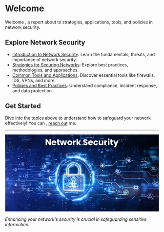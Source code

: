 
# Welcome 

Welcome , a report about to strategies, applications, tools, and policies in network security.

## Explore Network Security

- [Introduction to Network Security](./Content/Introduction.md): Learn the fundamentals, threats, and importance of network security.
- [Strategies for Securing Networks](./Content/NetworkSecurityStrategies.md): Explore best practices, methodologies, and approaches.
- [Common Tools and Applications](./Content/Network%20Security%20Applications%20and%20Tools/NetworkSecurityApplicationsandTools.md): Discover essential tools like firewalls, IDS, VPNs, and more.
- [Policies and Best Practices](./Content/NetworkSecurityPolicies.md): Understand compliance, incident response, and data protection.

## Get Started

Dive into the topics above to understand how to safeguard your network effectively! You can , [reach out](./About.md) me.

---

![Network Security](./images/Network-Security-4.png)

*Enhancing your network's security is crucial in safeguarding sensitive information.*











